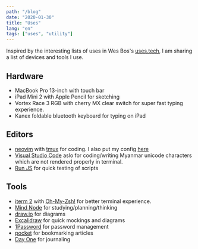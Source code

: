```yaml
---
path: "/blog"
date: "2020-01-30"
title: "Uses"
lang: "en"
tags: ["uses", "utility"]
---
```


Inspired by the interesting lists of uses in Wes Bos's [uses.tech](https://uses.tech), I am sharing a list of devices and tools I use.

## Hardware

* MacBook Pro 13-inch with touch bar
* iPad Mini 2 with Apple Pencil for sketching
* Vortex Race 3 RGB with cherry MX clear switch for super fast typing experience.
* Kanex foldable bluetooth keyboard for typing on iPad

## Editors

* [neovim](https://neovim.io/) with [tmux](https://github.com/tmux/tmux/wiki) for coding. I also put my config [here](https://gist.github.com/SpencerAung/ca4fb0f562b792f44319901c68091e83)
* [Visual Studio Code](https://code.visualstudio.com/) aslo for coding/writing Myanmar unicode characters which are not rendered properly in terminal.
* [Run JS](https://runjs.dev/) for quick testing of scripts

## Tools

* [iterm 2](https://iterm2.com/) with [Oh-My-Zsh!](https://ohmyz.sh/) for better terminal experience.
* [Mind Node](https://mindnode.com/) for studying/planning/thinking
* [draw.io](https://draw.io) for diagrams
* [Excalidraw](https://excalidraw.com) for quick mockings and diagrams
* [1Password](https://1password.com/) for password management
* [pocket](https://getpocket.com/) for bookmarking articles
* [Day One](https://dayoneapp.com/) for journaling


